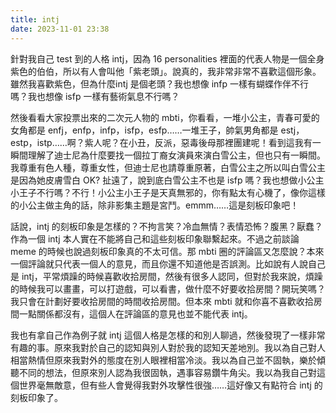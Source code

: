 ```yaml
---
title: intj
date: 2023-11-01 23:38
---
```

針對我自己 test 到的人格 intj，因為 16 personalities 裡面的代表人物是一個全身紫色的伯伯，所以有人會叫他「紫老頭」。說真的，我非常非常不喜歡這個形象。雖然我喜歡紫色，但為什麼intj 是個老頭？我也想像 infp 一樣有蝴蝶作伴不行嗎？我也想像 isfp 一樣有藝術氣息不行嗎？

然後看看大家投票出來的二次元人物的 mbti，你看看，一堆小公主，青春可愛的女角都是 enfj，enfp，infp，isfp，esfp……一堆王子，帥氣男角都是 estj，estp，istp……啊？紫人呢？在小丑，反派，惡毒後母那裡團建呢！看到這我有一瞬間理解了迪士尼為什麼要找一個拉丁裔女演員來演白雪公主，但也只有一瞬間。我尊重有色人種，尊重女性，但迪士尼也請尊重原著，白雪公主之所以叫白雪公主是因為她皮膚雪白 OK? 扯遠了，說到底白雪公主不也是 isfp 嗎？我也想做小公主小王子不行嗎？不行！小公主小王子是天真無邪的，你有點太有心機了，像你這樣的小公主做主角的話，除非影集主題是宮鬥。emmm……這是刻板印象吧！

話說，intj 的刻板印象是怎樣的？不拘言笑？冷血無情？表情恐怖？腹黑？厭蠢？作為一個 intj 本人實在不能將自己和這些刻板印象聯繫起來。不過之前談論 meme 的時候也說過刻板印象真的不太可信。那 mbti 圈的評論區又怎麼說？本來一個評論就只代表一個人的意見，而且你還不知道他是否誤測。比如說有人說自己是 intj，平常煩躁的時候喜歡收拾房間，然後有很多人認同，但對於我來說，煩躁的時候我可以畫畫，可以打遊戲，可以看書，做什麼不好要收拾房間？開玩笑嗎？我只會在計劃好要收拾房間的時間收拾房間。但本來 mbti 就和你喜不喜歡收拾房間一點關係都沒有，這個人在評論區的意見也並不能代表 intj。

我也有拿自己作為例子就 intj 這個人格是怎樣的和別人聊過，然後發現了一樣非常有趣的事。原來我對於自己的認知與別人對於我的認知天差地別。我以為自己對人相當熱情但原來我對外的態度在別人眼裡相當冷淡。我以為自己並不固執，樂於傾聽不同的想法，但原來別人認為我很固執，遇事容易鑽牛角尖。我以為我自己對這個世界毫無敵意，但有些人會覺得我對外攻擊性很強……這好像又有點符合 intj 的刻板印象了。